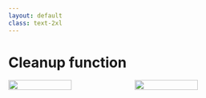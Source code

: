 ```yaml
---
layout: default
class: text-2xl
---
```


# Cleanup function

<div style="display: flex;" class="mt-5">
  <img src="/images/04-situation-02-then-cleanup.png" class="code h-full m-auto" style="width: 50%;"/>
  <img src="/images/04-situation-02-async-cleanup.png" class="code h-full m-auto" style="width: 50%;" />
</div>
